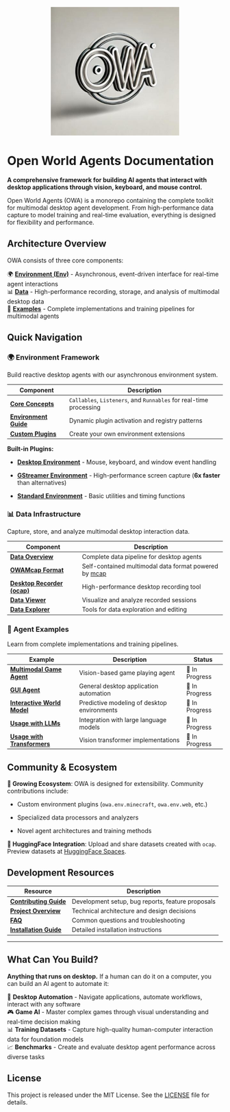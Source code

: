 <div align="center">
  <img src="images/owa-logo.jpg" alt="Open World Agents" width="300"/>
</div>

# Open World Agents Documentation

**A comprehensive framework for building AI agents that interact with desktop applications through vision, keyboard, and mouse control.**

Open World Agents (OWA) is a monorepo containing the complete toolkit for multimodal desktop agent development. From high-performance data capture to model training and real-time evaluation, everything is designed for flexibility and performance.

## Architecture Overview

OWA consists of three core components:

🌍 **[Environment (Env)](env/index.md)** - Asynchronous, event-driven interface for real-time agent interactions  
📊 **[Data](data/index.md)** - High-performance recording, storage, and analysis of multimodal desktop data  
🤖 **[Examples](examples/)** - Complete implementations and training pipelines for multimodal agents  

## Quick Navigation

### 🌍 Environment Framework
Build reactive desktop agents with our asynchronous environment system.

| Component | Description |
|-----------|-------------|
| **[Core Concepts](env/index.md)** | `Callables`, `Listeners`, and `Runnables` for real-time processing |
| **[Environment Guide](env/guide.md)** | Dynamic plugin activation and registry patterns |
| **[Custom Plugins](env/custom_plugins.md)** | Create your own environment extensions |

**Built-in Plugins:**  

- **[Desktop Environment](env/plugins/desktop_env.md)** - Mouse, keyboard, and window event handling

- **[GStreamer Environment](env/plugins/gstreamer_env.md)** - High-performance screen capture (**6x faster** than alternatives)

- **[Standard Environment](env/plugins/std.md)** - Basic utilities and timing functions

### 📊 Data Infrastructure
Capture, store, and analyze multimodal desktop interaction data.

| Component | Description |
|-----------|-------------|
| **[Data Overview](data/index.md)** | Complete data pipeline for desktop agents |
| **[OWAMcap Format](data/data_format.md)** | Self-contained multimodal data format powered by [mcap](https://mcap.dev/) |
| **[Desktop Recorder (ocap)](data/ocap.md)** | High-performance desktop recording tool |
| **[Data Viewer](data/viewer.md)** | Visualize and analyze recorded sessions |
| **[Data Explorer](data/how_to_explorer_and_edit.md)** | Tools for data exploration and editing |

### 🤖 Agent Examples
Learn from complete implementations and training pipelines.

| Example | Description | Status |
|---------|-------------|---------|
| **[Multimodal Game Agent](examples/multimodal_game_agent.md)** | Vision-based game playing agent | 🚧 In Progress |
| **[GUI Agent](examples/gui_agent.md)** | General desktop application automation | 🚧 In Progress |
| **[Interactive World Model](examples/interactive_world_model.md)** | Predictive modeling of desktop environments | 🚧 In Progress |
| **[Usage with LLMs](examples/usage_with_llm.md)** | Integration with large language models | 🚧 In Progress |
| **[Usage with Transformers](examples/usage_with_transformers.md)** | Vision transformer implementations | 🚧 In Progress |

## Community & Ecosystem

**🌱 Growing Ecosystem**: OWA is designed for extensibility. Community contributions include:  

- Custom environment plugins (`owa.env.minecraft`, `owa.env.web`, etc.)  

- Specialized data processors and analyzers  

- Novel agent architectures and training methods  

**🤗 HuggingFace Integration**: Upload and share datasets created with `ocap`. Preview datasets at [HuggingFace Spaces](https://huggingface.co/spaces/open-world-agents/visualize_dataset).

## Development Resources

| Resource | Description |
|----------|-------------|
| **[Contributing Guide](contributing.md)** | Development setup, bug reports, feature proposals |
| **[Project Overview](project_overview.md)** | Technical architecture and design decisions |
| **[FAQ](faq_dev.md)** | Common questions and troubleshooting |
| **[Installation Guide](install.md)** | Detailed installation instructions |

---

## What Can You Build?

**Anything that runs on desktop.** If a human can do it on a computer, you can build an AI agent to automate it:

🤖 **Desktop Automation** - Navigate applications, automate workflows, interact with any software  
🎮 **Game AI** - Master complex games through visual understanding and real-time decision making  
📊 **Training Datasets** - Capture high-quality human-computer interaction data for foundation models  
📈 **Benchmarks** - Create and evaluate desktop agent performance across diverse tasks

## License

This project is released under the MIT License. See the [LICENSE](https://github.com/open-world-agents/open-world-agents/blob/main/LICENSE) file for details.
